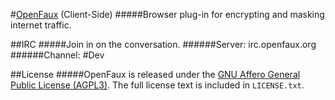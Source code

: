 #[OpenFaux](https://openfaux.org) (Client-Side)
#####Browser plug-in for encrypting and masking internet traffic.

##IRC
#####Join in on the conversation.
######Server: irc.openfaux.org
######Channel: #Dev

##License
#####OpenFaux is released under the [GNU Affero General Public License (AGPL3)](https://www.gnu.org/licenses/agpl-3.0.html).
The full license text is included in `LICENSE.txt`.
